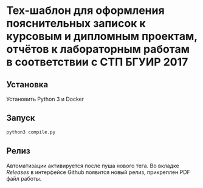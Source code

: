 # Tex-шаблон для оформления пояснительных записок к курсовым и дипломным проектам, отчётов к лабораторным работам в соответствии с СТП БГУИР 2017

## Установка

Установить Python 3 и Docker

## Запуск

```bash
python3 compile.py
```

## Релиз

Автоматизации активируется после пуша нового тега. Во вкладке _Releases_ в интерфейсе Github появится новый релиз, прикреплен PDF файл работы.
